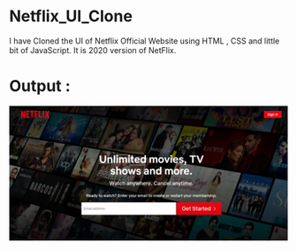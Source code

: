 # Netflix_UI_Clone
I have Cloned the UI of Netflix Official Website using HTML , CSS and little bit of JavaScript.
It is 2020 version of NetFlix.

# Output : 

![](Netlfix.png)
